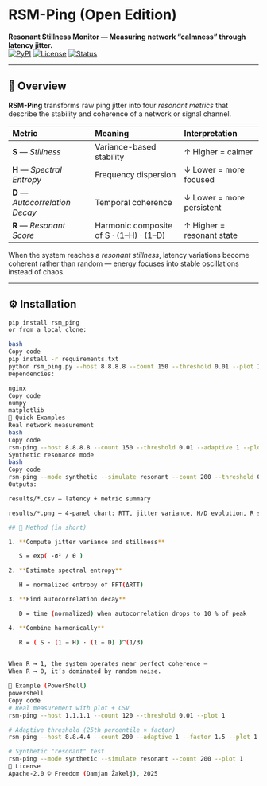 # RSM-Ping (Open Edition)
**Resonant Stillness Monitor — Measuring network “calmness” through latency jitter.**  
[![PyPI](https://img.shields.io/pypi/v/rsm_ping.svg)](https://pypi.org/project/rsm_ping/)
[![License](https://img.shields.io/badge/license-Apache--2.0-blue.svg)](./LICENSE)
[![Status](https://img.shields.io/badge/status-stable-brightgreen.svg)](#)

---

## 🌊 Overview
**RSM-Ping** transforms raw ping jitter into four *resonant metrics* that describe the stability and coherence of a network or signal channel.

| Metric | Meaning | Interpretation |
|:--|:--|:--|
| **S** — *Stillness* | Variance-based stability | ↑ Higher = calmer |
| **H** — *Spectral Entropy* | Frequency dispersion | ↓ Lower = more focused |
| **D** — *Autocorrelation Decay* | Temporal coherence | ↓ Lower = more persistent |
| **R** — *Resonant Score* | Harmonic composite of S · (1–H) · (1–D) | ↑ Higher = resonant state |

When the system reaches a *resonant stillness*, latency variations become coherent rather than random — energy focuses into stable oscillations instead of chaos.

---

## ⚙️ Installation
```bash
pip install rsm_ping
or from a local clone:

bash
Copy code
pip install -r requirements.txt
python rsm_ping.py --host 8.8.8.8 --count 150 --threshold 0.01 --plot 1
Dependencies:

nginx
Copy code
numpy
matplotlib
🚀 Quick Examples
Real network measurement
bash
Copy code
rsm-ping --host 8.8.8.8 --count 150 --threshold 0.01 --adaptive 1 --plot 1
Synthetic resonance mode
bash
Copy code
rsm-ping --mode synthetic --simulate resonant --count 200 --threshold 0.01 --plot 1
Outputs:

results/*.csv — latency + metric summary

results/*.png — 4-panel chart: RTT, jitter variance, H/D evolution, R score

## 🧠 Method (in short)

1. **Compute jitter variance and stillness**

   S = exp( -σ² / θ )

2. **Estimate spectral entropy**

   H = normalized entropy of FFT(ΔRTT)

3. **Find autocorrelation decay**

   D = time (normalized) when autocorrelation drops to 10 % of peak

4. **Combine harmonically**

   R = ( S · (1 − H) · (1 − D) )^(1/3)
 

When R → 1, the system operates near perfect coherence —
When R → 0, it’s dominated by random noise.

🧩 Example (PowerShell)
powershell
Copy code
# Real measurement with plot + CSV
rsm-ping --host 1.1.1.1 --count 120 --threshold 0.01 --plot 1

# Adaptive threshold (25th percentile × factor)
rsm-ping --host 8.8.4.4 --count 200 --adaptive 1 --factor 1.5 --plot 1

# Synthetic "resonant" test
rsm-ping --mode synthetic --simulate resonant --count 200 --plot 1
📄 License
Apache-2.0 © Freedom (Damjan Žakelj), 2025
